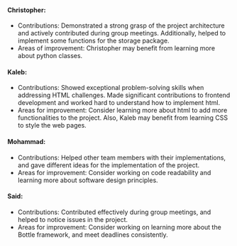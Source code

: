 
#### Christopher:
- Contributions: Demonstrated a strong grasp of the project architecture and actively contributed during group meetings. Additionally, helped to implement some functions for the storage package.
- Areas of improvement: Christopher may benefit from learning more about python classes.

#### Kaleb:
- Contributions: Showed exceptional problem-solving skills when addressing HTML challenges. Made significant contributions to frontend development and worked hard to understand how to implement html.
- Areas for improvement: Consider learning more about html to add more functionalities to the project. Also, Kaleb may benefit from learning CSS to style the web pages.

#### Mohammad:
- Contributions: Helped other team members with their implementations, and gave different ideas for the implementation of the project.
- Areas for improvement: Consider working on code readability and learning more about software design principles.

#### Said:
- Contributions: Contributed effectively during group meetings, and helped to notice issues in the project.
- Areas for improvement: Consider working on learning more about the Bottle framework, and meet deadlines consistently.
